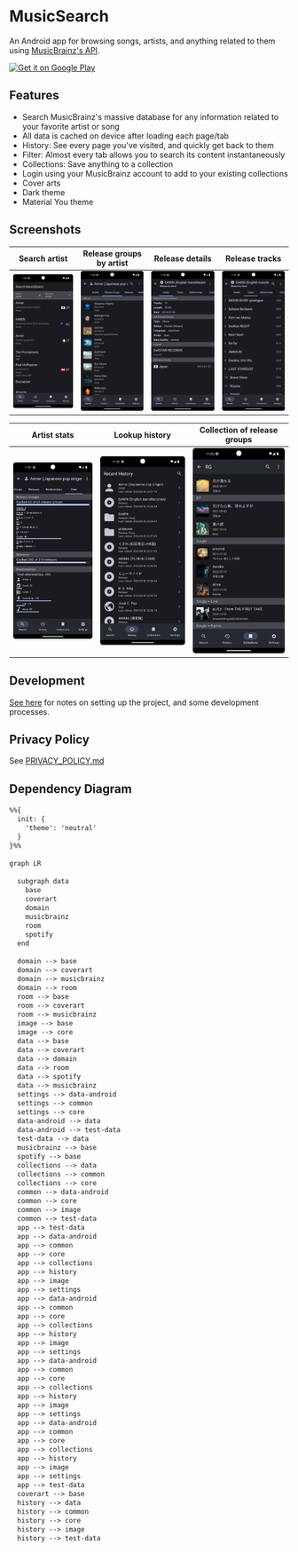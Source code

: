 # MusicSearch

An Android app for browsing songs, artists, and anything related to them
using [MusicBrainz's API](https://wiki.musicbrainz.org/MusicBrainz_API).

<a href="https://play.google.com/store/apps/details?id=io.github.lydavid.musicsearch">
    <img alt="Get it on Google Play" height="80"
        src="https://play.google.com/intl/en_ca/badges/static/images/badges/en_badge_web_generic.png" />
</a>

## Features

- Search MusicBrainz's massive database for any information related to your favorite artist or song
- All data is cached on device after loading each page/tab
- History: See every page you've visited, and quickly get back to them
- Filter: Almost every tab allows you to search its content instantaneously
- Collections: Save anything to a collection
- Login using your MusicBrainz account to add to your existing collections
- Cover arts
- Dark theme
- Material You theme

## Screenshots

| Search artist       | Release groups by artist   | Release details     | Release tracks      |
|---------------------|----------------------------|---------------------|---------------------|
| ![](assets/1.png)   | ![](assets/2.png)          | ![](assets/3.png)   | ![](assets/4.png)   | 

| Artist stats      | Lookup history    | Collection of release groups |
|-------------------|-------------------|------------------------------|
| ![](assets/5.png) | ![](assets/6.png) | ![](assets/7.png)            |

## Development

[See here](./docs/README.md) for notes on setting up the project, and some development processes.

## Privacy Policy

See [PRIVACY_POLICY.md](PRIVACY_POLICY.md)

## Dependency Diagram

```mermaid
%%{
  init: {
    'theme': 'neutral'
  }
}%%

graph LR

  subgraph data
    base
    coverart
    domain
    musicbrainz
    room
    spotify
  end

  domain --> base
  domain --> coverart
  domain --> musicbrainz
  domain --> room
  room --> base
  room --> coverart
  room --> musicbrainz
  image --> base
  image --> core
  data --> base
  data --> coverart
  data --> domain
  data --> room
  data --> spotify
  data --> musicbrainz
  settings --> data-android
  settings --> common
  settings --> core
  data-android --> data
  data-android --> test-data
  test-data --> data
  musicbrainz --> base
  spotify --> base
  collections --> data
  collections --> common
  collections --> core
  common --> data-android
  common --> core
  common --> image
  common --> test-data
  app --> test-data
  app --> data-android
  app --> common
  app --> core
  app --> collections
  app --> history
  app --> image
  app --> settings
  app --> data-android
  app --> common
  app --> core
  app --> collections
  app --> history
  app --> image
  app --> settings
  app --> data-android
  app --> common
  app --> core
  app --> collections
  app --> history
  app --> image
  app --> settings
  app --> data-android
  app --> common
  app --> core
  app --> collections
  app --> history
  app --> image
  app --> settings
  app --> test-data
  coverart --> base
  history --> data
  history --> common
  history --> core
  history --> image
  history --> test-data

```